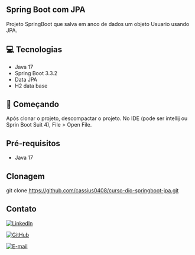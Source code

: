 
## Spring Boot com JPA 
Projeto SpringBoot que salva em anco de dados um objeto Usuario usando JPA.

## 💻 Tecnologias

- Java 17
- Spring Boot 3.3.2
- Data JPA
- H2 data base

## 🚀 Começando
Após clonar o projeto, descompactar o projeto.
No IDE (pode ser intellij ou Sprin Boot Suit 4), File > Open File. 


## Pré-requisitos
- Java 17

## Clonagem 
git clone https://github.com/cassius0408/curso-dio-springboot-jpa.git


## Contato
[![LinkedIn](https://img.shields.io/badge/LinkedIn-0077B5?style=for-the-badge&logo=linkedin&logoColor=white)](https://www.linkedin.com/in/cassius-barbosa-80a97922/)

[![GitHub](https://img.shields.io/badge/GitHub-100000?style=for-the-badge&logo=github&logoColor=white)](https://github.com/cassius0408)

[![E-mail](https://img.shields.io/badge/-Email-000?style=for-the-badge&logo=microsoft-outlook&logoColor=007BFF)](cassius.barbosa@gmail.com)


